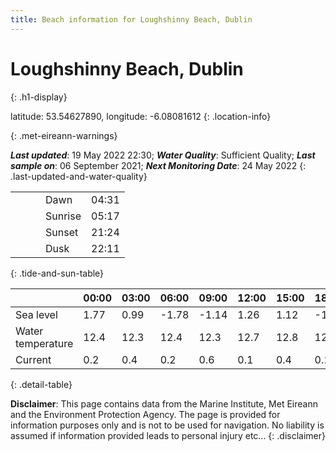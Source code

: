 ```yaml
---
title: Beach information for Loughshinny Beach, Dublin
---
```

# Loughshinny Beach, Dublin 
{: .h1-display}

latitude: 53.54627890, longitude: -6.08081612
{: .location-info}


{: .met-eireann-warnings}

___Last updated___: 19 May 2022 22:30; ___Water Quality___: Sufficient Quality;
___Last sample on___: 06 September 2021; ___Next Monitoring Date___: 24 May 2022
{: .last-updated-and-water-quality}

|   |   |   |   |   |
|---|---|---|---|---|
|   |   |   | Dawn  | 04:31 |
|   |   |   | Sunrise  | 05:17 |
|   |   |   | Sunset  | 21:24 |
|   |   |   | Dusk  | 22:11 |
{: .tide-and-sun-table}

<div></div>

| | 00:00 | 03:00 | 06:00 | 09:00 | 12:00 | 15:00 | 18:00 | 21:00 |
|---|---|---|---|---|---|---|---|---|
| Sea level | 1.77 | 0.99 | -1.78 | -1.14| 1.26 | 1.12 | -1.35 | -1.09 |
| Water temperature | 12.4 | 12.3 | 12.4 | 12.3 | 12.7 | 12.8 | 12.9 | 12.5 |
| Current | 0.2 | 0.4 | 0.2 | 0.6 | 0.1| 0.4 | 0.1 | 0.5 |
{: .detail-table}

__Disclaimer__: This page contains data from the Marine Institute,
Met Eireann and the Environment Protection Agency. The page is provided for
information purposes only and is not to be used for navigation. No liability
is assumed if information provided leads to personal injury etc...
{: .disclaimer}